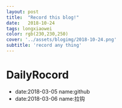 ```yaml
---
layout: post
title:  "Record this blog!"
date:   2018-10-24
tags: longxiaowei
color: rgb(230,230,250)
cover: '../assets/blogimg/2018-10-24.png'
subtitle: 'record any thing'
---
```

# DailyRocord
- date:2018-03-05 name:github
- date:2018-03-06 name:拉钩


[docs]: https://longxiaowei.github.io/
